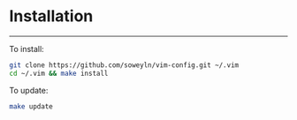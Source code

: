 # Installation
--------------

To install:
```sh
git clone https://github.com/soweyln/vim-config.git ~/.vim
cd ~/.vim && make install
```

To update:
```sh
make update
```
